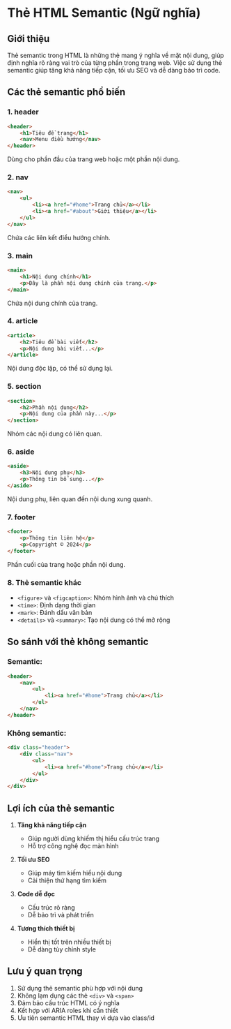# Thẻ HTML Semantic (Ngữ nghĩa)

## Giới thiệu
Thẻ semantic trong HTML là những thẻ mang ý nghĩa về mặt nội dung, giúp định nghĩa rõ ràng vai trò của từng phần trong trang web. Việc sử dụng thẻ semantic giúp tăng khả năng tiếp cận, tối ưu SEO và dễ dàng bảo trì code.

## Các thẻ semantic phổ biến

### 1. header
```html
<header>
    <h1>Tiêu đề trang</h1>
    <nav>Menu điều hướng</nav>
</header>
```
Dùng cho phần đầu của trang web hoặc một phần nội dung.

### 2. nav
```html
<nav>
    <ul>
        <li><a href="#home">Trang chủ</a></li>
        <li><a href="#about">Giới thiệu</a></li>
    </ul>
</nav>
```
Chứa các liên kết điều hướng chính.

### 3. main
```html
<main>
    <h1>Nội dung chính</h1>
    <p>Đây là phần nội dung chính của trang.</p>
</main>
```
Chứa nội dung chính của trang.

### 4. article
```html
<article>
    <h2>Tiêu đề bài viết</h2>
    <p>Nội dung bài viết...</p>
</article>
```
Nội dung độc lập, có thể sử dụng lại.

### 5. section
```html
<section>
    <h2>Phần nội dung</h2>
    <p>Nội dung của phần này...</p>
</section>
```
Nhóm các nội dung có liên quan.

### 6. aside
```html
<aside>
    <h3>Nội dung phụ</h3>
    <p>Thông tin bổ sung...</p>
</aside>
```
Nội dung phụ, liên quan đến nội dung xung quanh.

### 7. footer
```html
<footer>
    <p>Thông tin liên hệ</p>
    <p>Copyright © 2024</p>
</footer>
```
Phần cuối của trang hoặc phần nội dung.

### 8. Thẻ semantic khác
- `<figure>` và `<figcaption>`: Nhóm hình ảnh và chú thích
- `<time>`: Định dạng thời gian
- `<mark>`: Đánh dấu văn bản
- `<details>` và `<summary>`: Tạo nội dung có thể mở rộng

## So sánh với thẻ không semantic

### Semantic:
```html
<header>
    <nav>
        <ul>
            <li><a href="#home">Trang chủ</a></li>
        </ul>
    </nav>
</header>
```

### Không semantic:
```html
<div class="header">
    <div class="nav">
        <ul>
            <li><a href="#home">Trang chủ</a></li>
        </ul>
    </div>
</div>
```

## Lợi ích của thẻ semantic

1. **Tăng khả năng tiếp cận**
   - Giúp người dùng khiếm thị hiểu cấu trúc trang
   - Hỗ trợ công nghệ đọc màn hình

2. **Tối ưu SEO**
   - Giúp máy tìm kiếm hiểu nội dung
   - Cải thiện thứ hạng tìm kiếm

3. **Code dễ đọc**
   - Cấu trúc rõ ràng
   - Dễ bảo trì và phát triển

4. **Tương thích thiết bị**
   - Hiển thị tốt trên nhiều thiết bị
   - Dễ dàng tùy chỉnh style

## Lưu ý quan trọng
1. Sử dụng thẻ semantic phù hợp với nội dung
2. Không lạm dụng các thẻ `<div>` và `<span>`
3. Đảm bảo cấu trúc HTML có ý nghĩa
4. Kết hợp với ARIA roles khi cần thiết
5. Ưu tiên semantic HTML thay vì dựa vào class/id